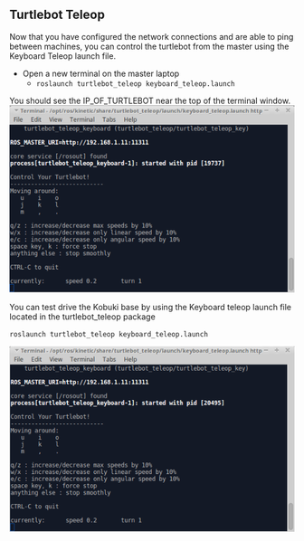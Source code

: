 
## Turtlebot Teleop
Now that you have configured the network connections and are able to ping between machines, you can control the turtlebot from the master using the Keyboard Teleop launch file.

- Open a new terminal on the master laptop
  - `roslaunch turtlebot_teleop keyboard_teleop.launch`

You should see the IP_OF_TURTLEBOT near the top of the terminal window.
![](Resources/04-turtlebot_keyboard_teleop_master.png)

You can test drive the Kobuki base by using the Keyboard teleop launch file located in the turtlebot_teleop package
```bash
roslaunch turtlebot_teleop keyboard_teleop.launch
```
![](Resources/04-turtlebot_keyboard_teleop.png)
